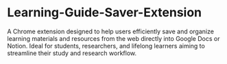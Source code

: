 # Learning-Guide-Saver-Extension
A Chrome extension designed to help users efficiently save and organize learning materials and resources from the web directly into Google Docs or Notion. Ideal for students, researchers, and lifelong learners aiming to streamline their study and research workflow.
